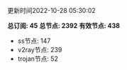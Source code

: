 更新时间2022-10-28 05:30:02

**总订阅: 45**
**总节点: 2392**
**有效节点: 438**
- ss节点: 147
- v2ray节点: 239
- trojan节点: 52
